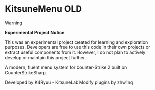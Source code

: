 # KitsuneMenu OLD

> [!WARNING]
> **Experimental Project Notice**
>
> This was an experimental project created for learning and exploration purposes. Developers are free to use this code in their own projects or extract useful components from it. However, I do not plan to actively develop or maintain this project further.

A modern, fluent menu system for Counter-Strike 2 built on CounterStrikeSharp.

Developed by K4Ryuu - KitsuneLab
Modify plugins by zhw1nq

